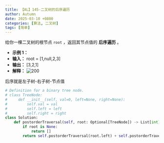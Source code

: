 ```yaml
---
title: 【AL】145-二叉树的后序遍历
author: Autumn
date: 2025-03-10 +0800
categories: [算法, 二叉树]
tags: [简单]
---
```


给你一棵二叉树的根节点 `root` ，返回其节点值的 **后序遍历** 。

- **示例 1：**
- **输入：** root = [1,null,2,3]
- **输出：** [3,2,1]
- **解释：**
![200](https://assets.leetcode.com/uploads/2024/08/29/screenshot-2024-08-29-202743.png)

后序就是左子树-右子树-节点值

```python
# Definition for a binary tree node.
# class TreeNode:
#     def __init__(self, val=0, left=None, right=None):
#         self.val = val
#         self.left = left
#         self.right = right
class Solution:
    def postorderTraversal(self, root: Optional[TreeNode]) -> List[int]:
        if root is None:
            return []
        return self.postorderTraversal(root.left) + self.postorderTraversal(root.right) + [root.val]
```
